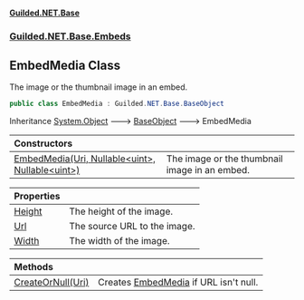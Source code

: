 #### [Guilded.NET.Base](Guilded_NET_Base.md 'Guilded.NET.Base')
### [Guilded.NET.Base.Embeds](Guilded_NET_Base.md#Guilded_NET_Base_Embeds 'Guilded.NET.Base.Embeds')
## EmbedMedia Class
The image or the thumbnail image in an embed.  
```csharp
public class EmbedMedia : Guilded.NET.Base.BaseObject
```

Inheritance [System.Object](https://docs.microsoft.com/en-us/dotnet/api/System.Object 'System.Object') &#129106; [BaseObject](BaseObject.md 'Guilded.NET.Base.BaseObject') &#129106; EmbedMedia  

| Constructors | |
| :--- | :--- |
| [EmbedMedia(Uri, Nullable&lt;uint&gt;, Nullable&lt;uint&gt;)](EmbedMedia_EmbedMedia(Uri_Nullable_uint__Nullable_uint_).md 'Guilded.NET.Base.Embeds.EmbedMedia.EmbedMedia(System.Uri, System.Nullable&lt;uint&gt;, System.Nullable&lt;uint&gt;)') | The image or the thumbnail image in an embed.<br/> |

| Properties | |
| :--- | :--- |
| [Height](EmbedMedia_Height.md 'Guilded.NET.Base.Embeds.EmbedMedia.Height') | The height of the image.<br/> |
| [Url](EmbedMedia_Url.md 'Guilded.NET.Base.Embeds.EmbedMedia.Url') | The source URL to the image.<br/> |
| [Width](EmbedMedia_Width.md 'Guilded.NET.Base.Embeds.EmbedMedia.Width') | The width of the image.<br/> |

| Methods | |
| :--- | :--- |
| [CreateOrNull(Uri)](EmbedMedia_CreateOrNull(Uri).md 'Guilded.NET.Base.Embeds.EmbedMedia.CreateOrNull(System.Uri)') | Creates [EmbedMedia](EmbedMedia.md 'Guilded.NET.Base.Embeds.EmbedMedia') if URL isn't null.<br/> |
